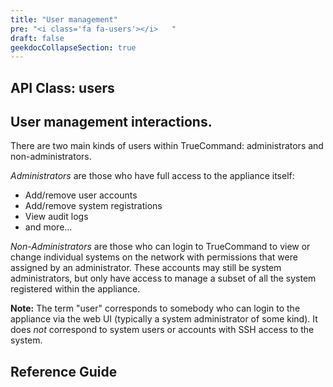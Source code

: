 ```yaml
---
title: "User management"
pre: "<i class='fa fa-users'></i>	"
draft: false
geekdocCollapseSection: true
---
```


## API Class: users
## User management interactions.

There are two main kinds of users within TrueCommand: administrators and non-administrators.

*Administrators* are those who have full access to the appliance itself:

 * Add/remove user accounts
 * Add/remove system registrations
 * View audit logs
 * and more...

*Non-Administrators* are those who can login to TrueCommand to view or change individual systems on the network with permissions that were assigned by an administrator. These accounts may still be system administrators, but only have access to manage a subset of all the system registered within the appliance.

**Note:** The term "user" corresponds to somebody who can login to the appliance via the web UI (typically a system administrator of some kind). It does *not* correspond to system users or accounts with SSH access to the system.


## Reference Guide
